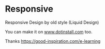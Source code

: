 # Responsive
Responsive Design by old style (Liquid Design)

You can make it on www.dotinstall.com too.

Thanks 
https://good-inspiration.com/e-learning


